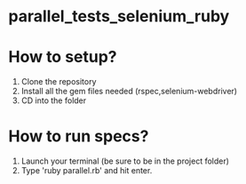 # parallel_tests_selenium_ruby

How to setup?
===============

1. Clone the repository
2. Install all the gem files needed (rspec,selenium-webdriver) 
3. CD into the folder

How to run specs?
===============
1. Launch your terminal (be sure to be in the project folder)
2. Type 'ruby parallel.rb' and hit enter. 
